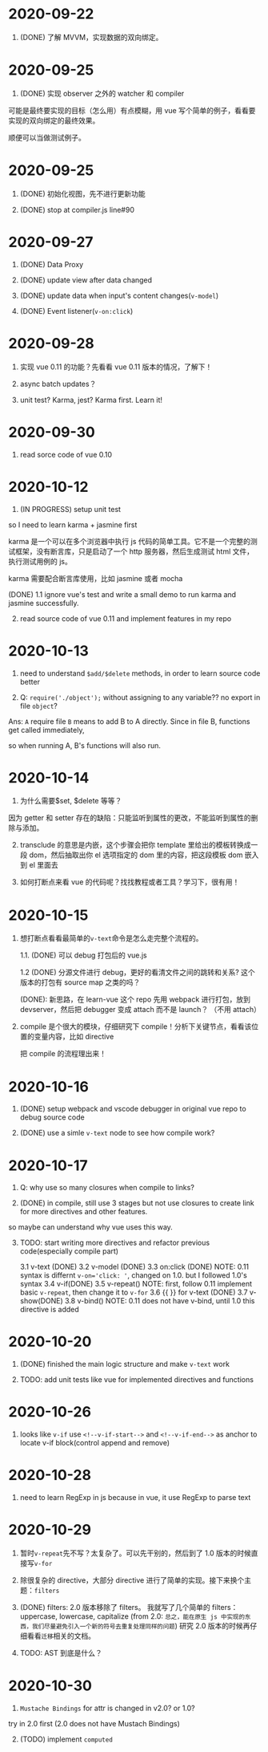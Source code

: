 # 2020-09-22

1. (DONE) 了解 MVVM，实现数据的双向绑定。

# 2020-09-25

1. (DONE) 实现 observer 之外的 watcher 和 compiler

可能是最终要实现的目标（怎么用）有点模糊，用 vue 写个简单的例子，看看要实现的双向绑定的最终效果。

顺便可以当做测试例子。

# 2020-09-25

1. (DONE) 初始化视图，先不进行更新功能

2. (DONE) stop at compiler.js line#90

# 2020-09-27

1. (DONE) Data Proxy

2. (DONE) update view after data changed

3. (DONE) update data when input's content changes(`v-model`)

4. (DONE) Event listener(`v-on:click`)

# 2020-09-28

1. 实现 vue 0.11 的功能？先看看 vue 0.11 版本的情况，了解下！

2. async batch updates？

3. unit test? Karma, jest? Karma first. Learn it!

# 2020-09-30

1. read sorce code of vue 0.10

# 2020-10-12

1. (IN PROGRESS) setup unit test

so I need to learn karma + jasmine first

karma 是一个可以在多个浏览器中执行 js 代码的简单工具。它不是一个完整的测试框架，没有断言库，只是启动了一个 http 服务器，然后生成测试 html 文件，执行测试用例的 js。

karma 需要配合断言库使用，比如 jasmine 或者 mocha

(DONE) 1.1 ignore vue's test and write a small demo to run karma and jasmine successfully.

2. read source code of vue 0.11 and implement features in my repo

# 2020-10-13

1. need to understand `$add/$delete` methods, in order to learn source code better

2. Q: `require('./object');` without assigning to any variable?? no export in file `object`?

Ans: `A` require file `B` means to add B to A directly. Since in file B, functions get called immediately,

so when running A, B's functions will also run.

# 2020-10-14

1. 为什么需要$set, $delete 等等？

因为 getter 和 setter 存在的缺陷：只能监听到属性的更改，不能监听到属性的删除与添加。

2. transclude 的意思是内嵌，这个步骤会把你 template 里给出的模板转换成一段 dom，然后抽取出你 el 选项指定的 dom 里的内容，把这段模板 dom 嵌入到 el 里面去

3. 如何打断点来看 vue 的代码呢？找找教程或者工具？学习下，很有用！

# 2020-10-15

1. 想打断点看看最简单的`v-text`命令是怎么走完整个流程的。

    1.1. (DONE) 可以 debug 打包后的 vue.js

    1.2 (DONE) 分源文件进行 debug，更好的看清文件之间的跳转和关系? 这个版本的打包有 source map 之类的吗？

    (DONE): 新思路，在 learn-vue 这个 repo 先用 webpack 进行打包，放到 devserver，然后把 debugger 变成 attach 而不是 launch？
    （不用 attach）

2. compile 是个很大的模块，仔细研究下 compile！分析下关键节点，看看该位置的变量内容，比如 directive

    把 compile 的流程理出来！

# 2020-10-16

1. (DONE) setup webpack and vscode debugger in original vue repo to debug source code

2. (DONE) use a simle `v-text` node to see how compile work?

# 2020-10-17

1. Q: why use so many closures when compile to links?

2. (DONE) in compile, still use 3 stages but not use closures to create link for more directives and other features.

so maybe can understand why vue uses this way.

3. TODO: start writing more directives and refactor previous code(especially compile part)

    3.1 v-text (DONE)
    3.2 v-model (DONE)
    3.3 on:click (DONE) NOTE: 0.11 syntax is differnt `v-on='click: '`, changed on 1.0. but I followed 1.0's syntax
    3.4 v-if(DONE)
    3.5 v-repeat() NOTE: first, follow 0.11 implement basic `v-repeat`, then change it to `v-for`
    3.6 {{ }} for v-text (DONE)
    3.7 v-show(DONE)
    3.8 v-bind() NOTE: 0.11 does not have v-bind, until 1.0 this directive is added

# 2020-10-20

1. (DONE) finished the main logic structure and make `v-text` work

2. TODO: add unit tests like vue for implemented directives and functions

# 2020-10-26

1. looks like `v-if` use `<!--v-if-start-->` and `<!--v-if-end-->` as anchor to locate v-if block(control append and remove)

# 2020-10-28

1. need to learn RegExp in js because in vue, it use RegExp to parse text

# 2020-10-29

1. 暂时`v-repeat`先不写？太复杂了。可以先干别的，然后到了 1.0 版本的时候直接写`v-for`

2. 除很复杂的 directive，大部分 directive 进行了简单的实现。接下来换个主题：`filters`

3. (DONE) filters: 2.0 版本移除了 filters。 我就写了几个简单的 filters：uppercase, lowercase, capitalize
   (from 2.0: `总之，能在原生 js 中实现的东西，我们尽量避免引入一个新的符号去重复处理同样的问题`)
   研究 2.0 版本的时候再仔细看看`迁移`相关的文档。

4. TODO: AST 到底是什么？

# 2020-10-30

1. `Mustache Bindings` for attr is changed in v2.0? or 1.0?

try in 2.0 first (2.0 does not have Mustach Bindings)

2. (TODO) implement `computed`
